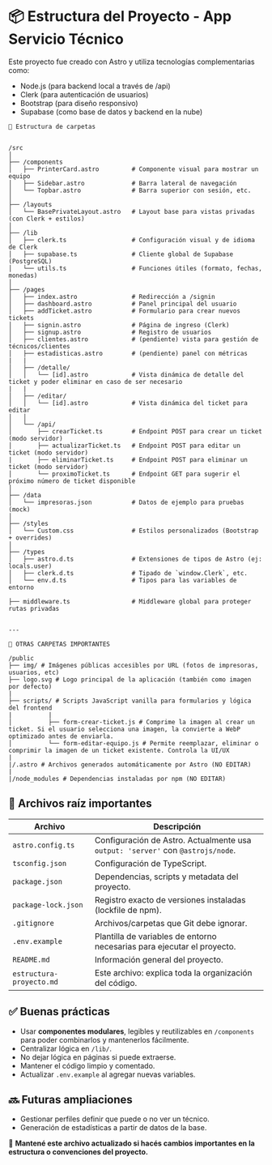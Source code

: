 # 📦 Estructura del Proyecto - App Servicio Técnico

Este proyecto fue creado con Astro y utiliza tecnologías complementarias como:

- Node.js (para backend local a través de /api)
- Clerk (para autenticación de usuarios)
- Bootstrap (para diseño responsivo)
- Supabase (como base de datos y backend en la nube)


```batch 
📁 Estructura de carpetas


/src
│
├── /components
│   ├── PrinterCard.astro         # Componente visual para mostrar un equipo
│   ├── Sidebar.astro             # Barra lateral de navegación
│   └── Topbar.astro              # Barra superior con sesión, etc.
│
├── /layouts
│   └── BasePrivateLayout.astro   # Layout base para vistas privadas (con Clerk + estilos)
│
├── /lib
│   ├── clerk.ts                  # Configuración visual y de idioma de Clerk
│   ├── supabase.ts               # Cliente global de Supabase (PostgreSQL)
│   └── utils.ts                  # Funciones útiles (formato, fechas, monedas)
│
├── /pages
│   ├── index.astro               # Redirección a /signin
│   ├── dashboard.astro           # Panel principal del usuario
│   ├── addTicket.astro           # Formulario para crear nuevos tickets
│   ├── signin.astro              # Página de ingreso (Clerk)
│   ├── signup.astro              # Registro de usuarios
│   ├── clientes.astro            # (pendiente) vista para gestión de técnicos/clientes
│   ├── estadisticas.astro        # (pendiente) panel con métricas
|   |
│   ├── /detalle/
│   │   └── [id].astro            # Vista dinámica de detalle del ticket y poder eliminar en caso de ser necesario
|   |
│   ├── /editar/
│   │   └── [id].astro            # Vista dinámica del ticket para editar
│   │
│   └── /api/
│       ├── crearTicket.ts        # Endpoint POST para crear un ticket (modo servidor)
│       ├── actualizarTicket.ts   # Endpoint POST para editar un ticket (modo servidor)
|       ├── eliminarTicket.ts     # Endpoint POST para eliminar un ticket (modo servidor) 
│       └── proximoTicket.ts      # Endpoint GET para sugerir el próximo número de ticket disponible
│
├── /data
│   └── impresoras.json           # Datos de ejemplo para pruebas (mock)
│
├── /styles
│   └── Custom.css                # Estilos personalizados (Bootstrap + overrides)
│
├── /types
│   ├── astro.d.ts                # Extensiones de tipos de Astro (ej: locals.user)
│   ├── clerk.d.ts                # Tipado de `window.Clerk`, etc.
│   └── env.d.ts                  # Tipos para las variables de entorno

├── middleware.ts                 # Middleware global para proteger rutas privadas


---

📁 OTRAS CARPETAS IMPORTANTES

/public
├── img/ # Imágenes públicas accesibles por URL (fotos de impresoras, usuarios, etc)
├── logo.svg # Logo principal de la aplicación (también como imagen por defecto)
|
├── scripts/ # Scripts JavaScript vanilla para formularios y lógica del frontend
|          | 
│          ├── form-crear-ticket.js # Comprime la imagen al crear un ticket. Si el usuario selecciona una imagen, la convierte a WebP optimizado antes de enviarla.
│          └── form-editar-equipo.js # Permite reemplazar, eliminar o comprimir la imagen de un ticket existente. Controla la UI/UX
|
|/.astro # Archivos generados automáticamente por Astro (NO EDITAR)
|
|/node_modules # Dependencias instaladas por npm (NO EDITAR)
```
## 📄 Archivos raíz importantes

| Archivo                | Descripción                                                                 |
|------------------------|-----------------------------------------------------------------------------|
| `astro.config.ts`      | Configuración de Astro. Actualmente usa `output: 'server'` con `@astrojs/node`. |
| `tsconfig.json`        | Configuración de TypeScript.                                                |
| `package.json`         | Dependencias, scripts y metadata del proyecto.                              |
| `package-lock.json`    | Registro exacto de versiones instaladas (lockfile de npm).                  |
| `.gitignore`           | Archivos/carpetas que Git debe ignorar.                                     |
| `.env.example`         | Plantilla de variables de entorno necesarias para ejecutar el proyecto.     |
| `README.md`            | Información general del proyecto.                                           |
| `estructura-proyecto.md` | Este archivo: explica toda la organización del código.                    |

## ✅ Buenas prácticas

- Usar **componentes modulares**, legibles y reutilizables en `/components` para poder combinarlos y mantenerlos fácilmente.
- Centralizar lógica en `/lib/`.
- No dejar lógica en páginas si puede extraerse.
- Mantener el código limpio y comentado.
- Actualizar `.env.example` al agregar nuevas variables.


## 🔜 Futuras ampliaciones

- Gestionar perfiles definir que puede o no ver un técnico.
- Generación de estadísticas a partir de datos de la base.



📌 **Mantené este archivo actualizado si hacés cambios importantes en la estructura o convenciones del proyecto.**
